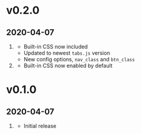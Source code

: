 # v0.2.0
## 2020-04-07

1. [](#new)
    * Built-in CSS now included
    * Updated to newest `tabs.js` version
    * New config options, `nav_class` and `btn_class`
2. [](#improved)
    * Built-in CSS now enabled by default

# v0.1.0
## 2020-04-07

1. [](#new)
    * Initial release
